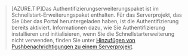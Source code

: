 
>[AZURE.TIP]Das Authentifizierungserweiterungspaket ist im Schnellstart-Erweiterungspaket enthalten. Für das Serverprojekt, das Sie über das Portal heruntergeladen haben, ist die Authentifizierung bereits aktiviert. Informationen dazu, wie Sie Authentifizierung installieren und initialisieren, wenn Sie die Schnellstarterweiterung nicht verwenden, finden Sie unter [Hinzufügen von Pushbenachrichtigungen zu einem Serverprojekt](../articles/app-service-mobile/app-service-mobile-dotnet-backend-how-to-use-server-sdk.md#how-to-add-authentication-to-a-server-project).

<!---HONumber=Oct15_HO3-->